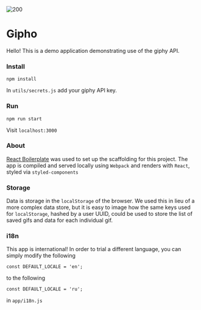 ![200](https://user-images.githubusercontent.com/15174372/51656797-74547100-1f70-11e9-950b-c2fe1253c24d.gif)

# Gipho
Hello! This is a demo application demonstrating use of the giphy API.

### Install

```npm install```

In `utils/secrets.js` add your giphy API key.

### Run

```npm run start```

Visit `localhost:3000`

### About

[React Boilerplate](https://github.com/react-boilerplate/react-boilerplate) was used to set up the scaffolding for this project. The app is compiled and served locally using `Webpack` and renders with `React`, styled via `styled-components` 

### Storage

Data is storage in the `localStorage` of the browser. We used this in lieu of a more complex data store, but it is easy to image how the same keys used for `localStorage`, hashed by a user UUID, could be used to store the list of saved gifs and data for each individual gif.


### i18n

This app is international! In order to trial a different language, you can simply modify the following
```
const DEFAULT_LOCALE = 'en';
```

to the following
```
const DEFAULT_LOCALE = 'ru';
```
in `app/i18n.js`
